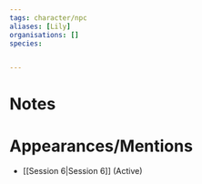 ```yaml
---
tags: character/npc
aliases: [Lily]
organisations: []
species: 


---
```

# Notes

# Appearances/Mentions

- [[Session 6|Session 6]] (Active)
